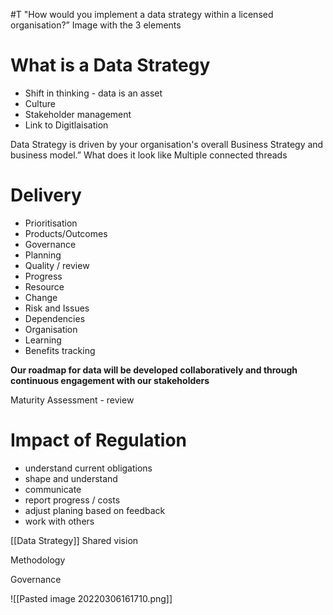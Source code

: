 
#T
"How would you implement a data strategy within a licensed organisation?”
Image with the 3 elements



# What is a Data Strategy
* Shift in thinking - data is an asset
* Culture
* Stakeholder management
*  Link to Digitlaisation 
	
Data Strategy is driven by your organisation's overall Business Strategy and business model.”
What does it look like 
Multiple connected threads

# Delivery
* Prioritisation
* Products/Outcomes
* Governance
* Planning
* Quality / review
* Progress
* Resource  
* Change
* Risk and Issues
* Dependencies
* Organisation
* Learning
* Benefits tracking 

**Our roadmap for data will be developed collaboratively and through continuous engagement with our stakeholders**

Maturity Assessment - review 

# Impact of Regulation
* understand current obligations
* shape and understand
* communicate 
*	report progress / costs
*	adjust planing based on feedback	
*	work with others


[[Data Strategy]]
Shared vision

Methodology

Governance


![[Pasted image 20220306161710.png]]

